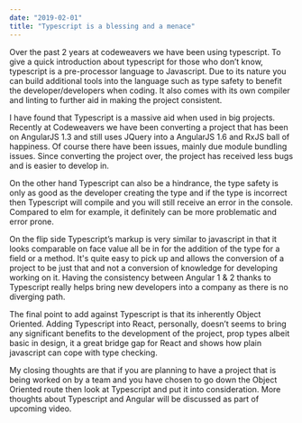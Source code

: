 ```yaml
---
date: "2019-02-01"
title: "Typescript is a blessing and a menace"
---
```


Over the past 2 years at codeweavers we have been using typescript. To give a quick introduction about typescript for those who don’t know, typescript is a pre-processor language to Javascript. Due to its nature you can build additional tools into the language such as type safety to benefit the developer/developers when coding. It also comes with its own compiler and linting to further aid in making the project consistent.

I have found that Typescript is a massive aid when used in big projects. Recently at Codeweavers we have been converting a project that has been on AngularJS 1.3 and still uses JQuery into a AngularJS 1.6 and RxJS ball of happiness. Of course there have been issues, mainly due module bundling issues. Since converting the project over, the project has received less bugs and is easier to develop in. 

On the other hand Typescript can also be a hindrance, the type safety is only as good as the developer creating the type and if the type is incorrect then Typescript will compile and you will still receive an error in the console. Compared to elm for example, it definitely can be more problematic and error prone.

On the flip side Typescript’s markup is very similar to javascript in that it looks comparable on face value all be in for the addition of the type for a field or a method. It's quite easy to pick up and allows the conversion of a project to be just that and not a conversion of knowledge for developing working on it. Having the consistency between Angular 1 & 2 thanks to Typescript really helps bring new developers into a company as there is no diverging path.

The final point to add against Typescript is that its inherently Object Oriented. Adding Typescript into React, personally, doesn’t seems to bring any significant benefits to the development of the project, prop types albeit basic in design, it a great bridge gap for React and shows how plain javascript can cope with type checking.

My closing thoughts are that if you are planning to have a project that is being worked on by a team and you have chosen to go down the Object Oriented route then look at Typescript and put it into consideration. More thoughts about Typescript and Angular will be discussed as part of upcoming video.
